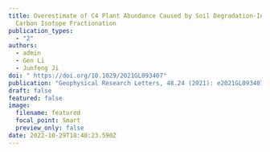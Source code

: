 ```yaml
---
title: Overestimate of C4 Plant Abundance Caused by Soil Degradation-Induced
  Carbon Isotope Fractionation
publication_types:
  - "2"
authors:
  - admin
  - Gen Li
  - Junfeng Ji
doi: " https://doi.org/10.1029/2021GL093407"
publication: "Geophysical Research Letters, 48.24 (2021): e2021GL093407"
draft: false
featured: false
image:
  filename: featured
  focal_point: Smart
  preview_only: false
date: 2022-10-29T18:40:23.590Z
---
```


